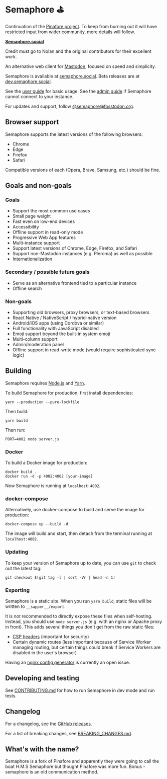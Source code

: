 # Semaphore ⛳

Continuation of the [Pinafore project](https://github.com/nolanlawson/pinafore). To keep from burning out it will have restricted input from wider community, more details will follow.

**[Semaphore.social](https://semaphore.social)**

Credit must go to Nolan and the original contributors for their excellent work.

An alternative web client for [Mastodon](https://joinmastodon.org), focused on speed and simplicity.

Semaphore is available at [semaphore.social](https://semaphore.social). Beta releases are at [dev.semaphore.social](https://dev.semaphore.social).

See the [user guide](https://github.com/nolanlawson/semaphore/blob/master/docs/User-Guide.md) for basic usage. See the [admin guide](https://github.com/nolanlawson/semaphore/blob/master/docs/Admin-Guide.md) if Semaphore cannot connect to your instance.

For updates and support, follow [@semaphore@fosstodon.org](https://fosstodon.org/@semaphore).

## Browser support

Semaphore supports the latest versions of the following browsers:

- Chrome
- Edge
- Firefox
- Safari

Compatible versions of each (Opera, Brave, Samsung, etc.) should be fine.

## Goals and non-goals

### Goals

- Support the most common use cases
- Small page weight
- Fast even on low-end devices
- Accessibility
- Offline support in read-only mode
- Progressive Web App features
- Multi-instance support
- Support latest versions of Chrome, Edge, Firefox, and Safari
- Support non-Mastodon instances (e.g. Pleroma) as well as possible
- Internationalization

### Secondary / possible future goals

- Serve as an alternative frontend tied to a particular instance
- Offline search

### Non-goals

- Supporting old browsers, proxy browsers, or text-based browsers
- React Native / NativeScript / hybrid-native version
- Android/iOS apps (using Cordova or similar)
- Full functionality with JavaScript disabled
- Emoji support beyond the built-in system emoji
- Multi-column support
- Admin/moderation panel
- Offline support in read-write mode (would require sophisticated sync logic)

## Building

Semaphore requires [Node.js](https://nodejs.org/en/) and [Yarn](https://yarnpkg.com).

To build Semaphore for production, first install dependencies:

    yarn --production --pure-lockfile

Then build:

    yarn build

Then run:

    PORT=4002 node server.js

### Docker

To build a Docker image for production:

    docker build .
    docker run -d -p 4002:4002 [your-image]

Now Semaphore is running at `localhost:4002`.

### docker-compose

Alternatively, use docker-compose to build and serve the image for production:

    docker-compose up --build -d

The image will build and start, then detach from the terminal running at `localhost:4002`.

### Updating

To keep your version of Semaphore up to date, you can use `git` to check out the latest tag:

    git checkout $(git tag -l | sort -Vr | head -n 1)

### Exporting

Semaphore is a static site. When you run `yarn build`, static files will be
written to `__sapper__/export`.

It is _not_ recommended to directly expose these files when self-hosting. Instead, you should use `node server.js` (e.g. with an
nginx or Apache proxy in front). This adds several things you don't get from the raw static files:

- [CSP headers](https://developer.mozilla.org/en-US/docs/Web/HTTP/CSP) (important for security)
- Certain dynamic routes (less important because of Service Worker managing routing, but certain things could break if Service Workers are disabled in the user's browser)

Having an [nginx config generator](https://github.com/nolanlawson/semaphore/issues/1878) is currently an open issue.

## Developing and testing

See [CONTRIBUTING.md](https://github.com/nolanlawson/semaphore/blob/master/CONTRIBUTING.md) for
how to run Semaphore in dev mode and run tests.

## Changelog

For a changelog, see the [GitHub releases](http://github.com/nolanlawson/semaphore/releases/).

For a list of breaking changes, see [BREAKING_CHANGES.md](https://github.com/nolanlawson/semaphore/blob/master/BREAKING_CHANGES.md).


## What's with the name?

Semaphore is a fork of Pinafore and apparently they were going to call the boat H.M.S Semaphore but thought Pinafore was more fun.
Bonus - semaphore is an old communication method.
